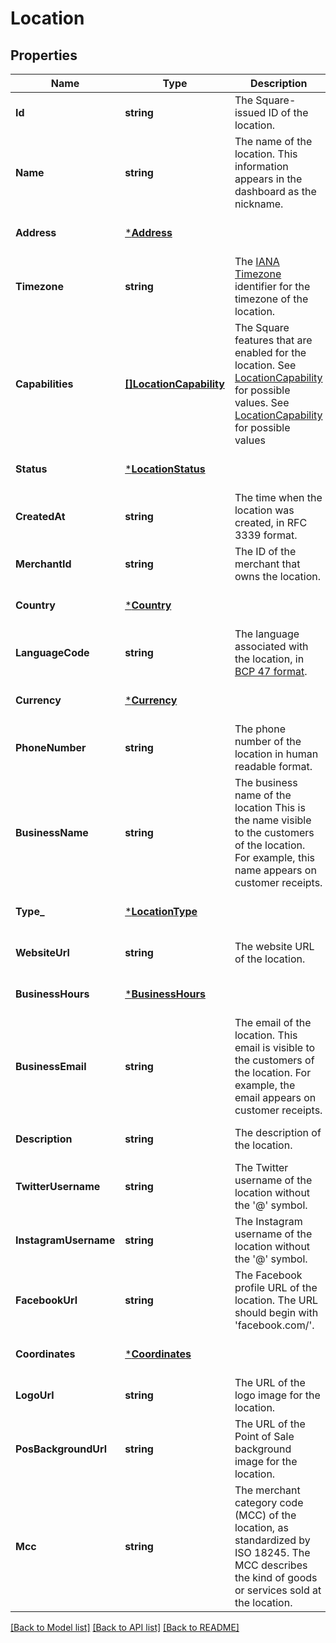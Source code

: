 # Location

## Properties
Name | Type | Description | Notes
------------ | ------------- | ------------- | -------------
**Id** | **string** | The Square-issued ID of the location. | [optional] [default to null]
**Name** | **string** | The name of the location. This information appears in the dashboard as the nickname. | [optional] [default to null]
**Address** | [***Address**](Address.md) |  | [optional] [default to null]
**Timezone** | **string** | The [IANA Timezone](https://www.iana.org/time-zones) identifier for the timezone of the location. | [optional] [default to null]
**Capabilities** | [**[]LocationCapability**](LocationCapability.md) | The Square features that are enabled for the location. See [LocationCapability](#type-locationcapability) for possible values. See [LocationCapability](#type-locationcapability) for possible values | [optional] [default to null]
**Status** | [***LocationStatus**](LocationStatus.md) |  | [optional] [default to null]
**CreatedAt** | **string** | The time when the location was created, in RFC 3339 format. | [optional] [default to null]
**MerchantId** | **string** | The ID of the merchant that owns the location. | [optional] [default to null]
**Country** | [***Country**](Country.md) |  | [optional] [default to null]
**LanguageCode** | **string** | The language associated with the location, in [BCP 47 format](https://tools.ietf.org/html/bcp47#appendix-A). | [optional] [default to null]
**Currency** | [***Currency**](Currency.md) |  | [optional] [default to null]
**PhoneNumber** | **string** | The phone number of the location in human readable format. | [optional] [default to null]
**BusinessName** | **string** | The business name of the location This is the name visible to the customers of the location. For example, this name appears on customer receipts. | [optional] [default to null]
**Type_** | [***LocationType**](LocationType.md) |  | [optional] [default to null]
**WebsiteUrl** | **string** | The website URL of the location. | [optional] [default to null]
**BusinessHours** | [***BusinessHours**](BusinessHours.md) |  | [optional] [default to null]
**BusinessEmail** | **string** | The email of the location. This email is visible to the customers of the location. For example, the email appears on customer receipts. | [optional] [default to null]
**Description** | **string** | The description of the location. | [optional] [default to null]
**TwitterUsername** | **string** | The Twitter username of the location without the &#x27;@&#x27; symbol. | [optional] [default to null]
**InstagramUsername** | **string** | The Instagram username of the location without the &#x27;@&#x27; symbol. | [optional] [default to null]
**FacebookUrl** | **string** | The Facebook profile URL of the location. The URL should begin with &#x27;facebook.com/&#x27;. | [optional] [default to null]
**Coordinates** | [***Coordinates**](Coordinates.md) |  | [optional] [default to null]
**LogoUrl** | **string** | The URL of the logo image for the location. | [optional] [default to null]
**PosBackgroundUrl** | **string** | The URL of the Point of Sale background image for the location. | [optional] [default to null]
**Mcc** | **string** | The merchant category code (MCC) of the location, as standardized by ISO 18245. The MCC describes the kind of goods or services sold at the location. | [optional] [default to null]

[[Back to Model list]](../README.md#documentation-for-models) [[Back to API list]](../README.md#documentation-for-api-endpoints) [[Back to README]](../README.md)

